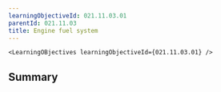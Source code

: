```yaml
---
learningObjectiveId: 021.11.03.01
parentId: 021.11.03
title: Engine fuel system
---
```


```tsx eval
<LearningOBjectives learningObjectiveId={021.11.03.01} />
```

## Summary
